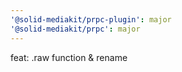 ```yaml
---
'@solid-mediakit/prpc-plugin': major
'@solid-mediakit/prpc': major
---
```


feat: .raw function & rename
